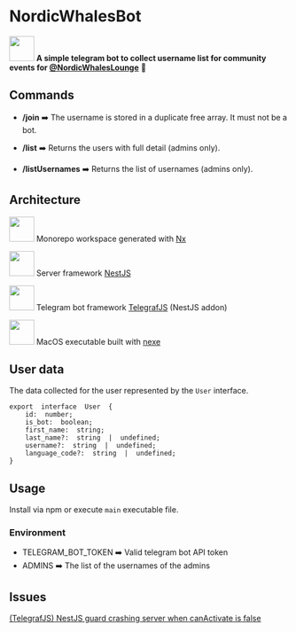 # NordicWhalesBot

<a  alt="Nx logo"  href="https://nx.dev"  target="_blank"  rel="noreferrer"><img  src="https://pbs.twimg.com/profile_images/1514699908795748366/rwfu_rwz_400x400.jpg"  width="45"></a>
**A simple telegram bot to collect username list for community events for [@NordicWhalesLounge](https://t.me/nordicwhales)** 🐋

## Commands

- **/join** ➡️ The username is stored in a duplicate free array. It must not be a bot.

- **/list** ➡️ Returns the users with full detail (admins only).

- **/listUsernames** ➡️ Returns the list of usernames (admins only).

## Architecture

<a alt="Nx logo" href="https://nx.dev" target="_blank"  rel="noreferrer"><img src="https://raw.githubusercontent.com/nrwl/nx/master/images/nx-logo.png" width="45"></a> Monorepo workspace generated with [Nx](https://nx.dev)

<a alt="NestJS logo" href="https://nx.dev" target="_blank"  rel="noreferrer"><img src="https://upload.wikimedia.org/wikipedia/commons/a/a8/NestJS.svg" width="45"></a> Server framework [NestJS](https://nestjs.com/)

<a alt="TelegrafJS logo" href="https://nx.dev" target="_blank" rel="noreferrer"><img src="https://avatars.githubusercontent.com/u/18504346?s=200&v=4" width="45"></a> Telegram bot framework [TelegrafJS](https://telegrafjs.org/) (NestJS addon)

<a alt="TelegrafJS logo" href="https://nx.dev" target="_blank" rel="noreferrer"><img src="https://cloud.githubusercontent.com/assets/2391349/23598327/a17bb68a-01ee-11e7-8f55-88a5fc96e997.png" width="45"></a> MacOS executable built with [nexe](https://github.com/nexe/nexe)

## User data

The data collected for the user represented by the `User` interface.

    export  interface  User  {
    	id:  number;
    	is_bot:  boolean;
    	first_name:  string;
    	last_name?:  string  |  undefined;
    	username?:  string  |  undefined;
    	language_code?:  string  |  undefined;
    }

## Usage

Install via npm or execute `main` executable file.

### Environment

- TELEGRAM_BOT_TOKEN ➡️ Valid telegram bot API token
- ADMINS ➡️ The list of the usernames of the admins

## Issues

[(TelegrafJS) NestJS guard crashing server when canActivate is false](https://github.com/evilsprut/nestjs-telegraf/issues/1165)
